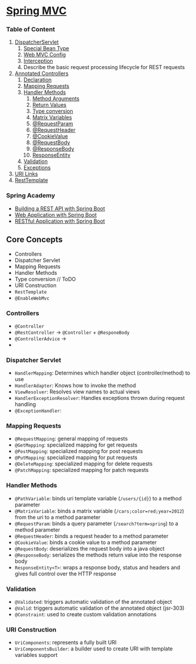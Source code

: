 # [Spring MVC](https://docs.spring.io/spring-framework/reference/web/webmvc.html)

### Table of Content

1. [DispatcherServlet](https://docs.spring.io/spring-framework/reference/web/webmvc/mvc-servlet.html)
   1. [Special Bean Type](https://docs.spring.io/spring-framework/reference/web/webmvc/mvc-servlet/special-bean-types.html)
   2. [Web MVC Config](https://docs.spring.io/spring-framework/reference/web/webmvc/mvc-servlet/config.html)
   3. [Interception](https://docs.spring.io/spring-framework/reference/web/webmvc/mvc-servlet/handlermapping-interceptor.html)
   4. Describe the basic request processing lifecycle for REST requests
2. [Annotated Controllers](https://docs.spring.io/spring-framework/reference/web/webmvc/mvc-controller.html)
   1. [Declaration](https://docs.spring.io/spring-framework/reference/web/webmvc/mvc-controller/ann.html)
   2. [Mapping Requests](https://docs.spring.io/spring-framework/reference/web/webmvc/mvc-controller/ann-requestmapping.html)
   3. [Handler Methods](https://docs.spring.io/spring-framework/reference/web/webmvc/mvc-controller/ann-methods.html)
      1. [Method Arguments](https://docs.spring.io/spring-framework/reference/web/webmvc/mvc-controller/ann-methods/arguments.html)
      2. [Return Values](https://docs.spring.io/spring-framework/reference/web/webmvc/mvc-controller/ann-methods/return-types.html)
      3. [Type conversion](https://docs.spring.io/spring-framework/reference/web/webmvc/mvc-controller/ann-methods/typeconversion.html)
      4. [Matrix Variables](https://docs.spring.io/spring-framework/reference/web/webmvc/mvc-controller/ann-methods/matrix-variables.html)
      5. [@RequestParam](https://docs.spring.io/spring-framework/reference/web/webmvc/mvc-controller/ann-methods/requestparam.html)
      6. [@RequestHeader](https://docs.spring.io/spring-framework/reference/web/webmvc/mvc-controller/ann-methods/requestheader.html)
      7. [@CookieValue](https://docs.spring.io/spring-framework/reference/web/webmvc/mvc-controller/ann-methods/cookievalue.html)
      8. [@RequestBody](https://docs.spring.io/spring-framework/reference/web/webmvc/mvc-controller/ann-methods/requestbody.html)
      9. [@ResponseBody](https://docs.spring.io/spring-framework/reference/web/webmvc/mvc-controller/ann-methods/responsebody.html)
      10. [ResponseEntity](https://docs.spring.io/spring-framework/reference/web/webmvc/mvc-controller/ann-methods/responseentity.html)
   4. [Validation](https://docs.spring.io/spring-framework/reference/web/webmvc/mvc-controller/ann-validation.html)
   5. [Exceptions](https://docs.spring.io/spring-framework/reference/web/webmvc/mvc-controller/ann-exceptionhandler.html)
3. [URI Links](https://docs.spring.io/spring-framework/reference/web/webmvc/mvc-uri-building.html)
4. [RestTemplate](https://docs.spring.io/spring-framework/reference/integration/rest-clients.html#rest-resttemplate)

### Spring Academy
- [Building a REST API with Spring Boot](https://spring.academy/courses/building-a-rest-api-with-spring-boot)
- [Web Application with Spring Boot](https://spring.academy/courses/spring-boot/lessons/spring-boot-web-app-intro)
- [RESTful Application with Spring Boot](https://spring.academy/courses/spring-boot/lessons/spring-boot-rest-app-intro)


## Core Concepts
- Controllers
- Dispatcher Servlet
- Mapping Requests
- Handler Methods
- Type conversion // ToDO
- URI Construction
- `RestTemplate`
- `@EnableWebMvc`

### Controllers
- `@Controller`
- `@RestController` -> `@Controller` + `@ResponeBody`
- `@ControllerAdvice` -> 
- 


### Dispatcher Servlet
- `HandlerMapping`: Determines which handler object (controller/method) to use
- `HandlerAdapter`: Knows how to invoke the method
- `ViewResolver`: Resolves view names to actual views
- `HandlerExceptionResolver`: Handles exceptions thrown during request handling
- `@ExceptionHandler`: 

### Mapping Requests
- `@RequestMapping`: general mapping of requests
- `@GetMapping`: specialized mapping for get requests
- `@PostMapping`: specialized mapping for post requests
- `@PutMapping`: specialized mapping for put requests
- `@DeleteMapping`: specialized mapping for delete requests
- `@PatchMapping`: specialized mapping for patch requests

### Handler Methods
- `@PathVariable`: binds uri template variable (`/users/{id}`) to a method parameter
- `@MatrixVariable`: binds a matrix variable (`/cars;color=red;year=2012`) from the uri to a method parameter
- `@RequestParam`: binds a query parameter (`/search?term=spring`) to a method parameter
- `@RequestHeader`: binds a request header to a method parameter
- `@CookieValue`: binds a cookie value to a method parameter
- `@RequestBody`: deserializes the request body into a java object
- `@ResponseBody`: serializes the methods return value into the response body
- `ResponseEntity<T>`: wraps a response body, status and headers and gives full control over the HTTP response 

### Validation
- `@Validated`: triggers automatic validation of the annotated object
- `@Valid`: triggers automatic validation of the annotated object (jsr-303)
- `@Constraint`: used to create custom validation annotations

### URI Construction
- `UriComponents`: represents a fully built URI
- `UriComponentsBuilder`: a builder used to create URI with template variables support